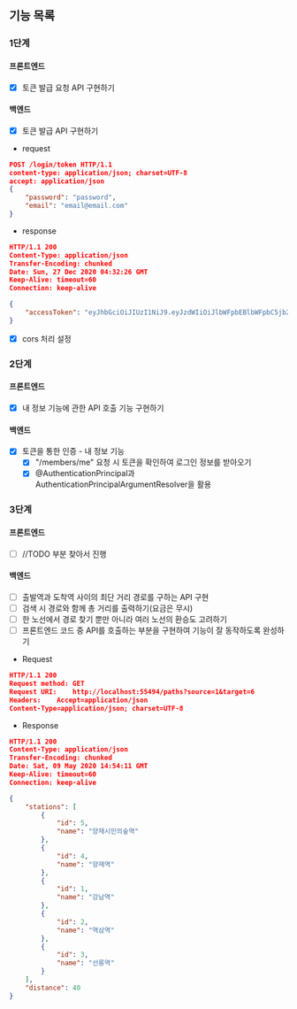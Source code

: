 ## 기능 목록

### 1단계

#### 프론트엔드

- [x] 토큰 발급 요청 API 구현하기

#### 백엔드

- [x] 토큰 발급 API 구현하기
- request

```json
POST /login/token HTTP/1.1
content-type: application/json; charset=UTF-8
accept: application/json
{
    "password": "password",
    "email": "email@email.com"
}
```

- response

```json
HTTP/1.1 200
Content-Type: application/json
Transfer-Encoding: chunked
Date: Sun, 27 Dec 2020 04:32:26 GMT
Keep-Alive: timeout=60
Connection: keep-alive

{
    "accessToken": "eyJhbGciOiJIUzI1NiJ9.eyJzdWIiOiJlbWFpbEBlbWFpbC5jb20iLCJpYXQiOjE2MDkwNDM1NDYsImV4cCI6MTYwOTA0NzE0Nn0.dwBfYOzG_4MXj48Zn5Nmc3FjB0OuVYyNzGqFLu52syY"
}
```

- [x] cors 처리 설정

### 2단계

#### 프론트엔드

- [x] 내 정보 기능에 관한 API 호출 기능 구현하기

#### 백엔드

- [x] 토큰을 통한 인증 - 내 정보 기능
    - [x] "/members/me" 요청 시 토큰을 확인하여 로그인 정보를 받아오기
    - [x] @AuthenticationPrincipal과 AuthenticationPrincipalArgumentResolver을 활용
  
### 3단계
#### 프론트엔드
- [ ] //TODO 부분 찾아서 진행
#### 백엔드
- [ ] 출발역과 도착역 사이의 최단 거리 경로를 구하는 API 구현
- [ ] 검색 시 경로와 함께 총 거리를 출력하기(요금은 무시)
- [ ] 한 노선에서 경로 찾기 뿐만 아니라 여러 노선의 환승도 고려하기
- [ ] 프론트엔드 코드 중 API를 호출하는 부분을 구현하여 기능이 잘 동작하도록 완성하기
- Request
```json
HTTP/1.1 200
Request method:	GET
Request URI:	http://localhost:55494/paths?source=1&target=6
Headers: 	Accept=application/json
Content-Type=application/json; charset=UTF-8

```
- Response
```json
HTTP/1.1 200 
Content-Type: application/json
Transfer-Encoding: chunked
Date: Sat, 09 May 2020 14:54:11 GMT
Keep-Alive: timeout=60
Connection: keep-alive

{
    "stations": [
        {
            "id": 5,
            "name": "양재시민의숲역"
        },
        {
            "id": 4,
            "name": "양재역"
        },
        {
            "id": 1,
            "name": "강남역"
        },
        {
            "id": 2,
            "name": "역삼역"
        },
        {
            "id": 3,
            "name": "선릉역"
        }
    ],
    "distance": 40
}

```